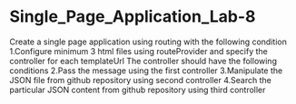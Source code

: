 # Single_Page_Application_Lab-8
Create a single page application using routing with the following condition
1.Configure minimum 3 html files using routeProvider and specify the controller for each templateUrl
The controller should have the following conditions
2.Pass the message using the first controller
3.Manipulate the JSON file from github repository using second controller
4.Search the particular JSON content from github repository using third controller
